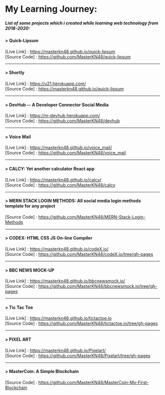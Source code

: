 # My Learning Journey:

##### List of some projects which i created while learning web technology from 2018-2020:

#### > Quick-Lipsum

[Live Link] : https://masterkn48.github.io/quick-lipsum <br/>
[Source Code] : https://github.com/MasterKN48/quick-lipsum

<hr/>

#### > Shortly

[Live Link] : https://u21.herokuapp.com/ <br/>
[Source Code] : https://masterkn48.github.io/quick-lipsum

<hr/>

#### > DevHub -- A Developer Connector Social Media
[Live Link] : https://m-devhub.herokuapp.com/ <br/>
[Source Code] : https://github.com/MasterKN48/devhub

<hr/>

#### > Voice Mail

[Live Link] : https://masterkn48.github.io/voice_mail/ <br/>
[Source Code] : https://github.com/MasterKN48/voice_mail

<hr/>

#### > CALCY: Yet another calculator React app

[Live Link] : https://masterkn48.github.io/calcy/ <br/>
[Source Code] : https://github.com/MasterKN48/calcy

<hr/>

#### > MERN STACK LOGIN METHODS: All social media login methods template for any project

[Source Code] : https://github.com/MasterKN48/MERN-Stack-Login-Methods

<hr/>

#### > CODEX: HTML CSS JS On-line Compiler

[Live Link] : https://masterkn48.github.io/codeX.io/ <br/>
[Source Code] : https://github.com/MasterKN48/codeX.io/tree/gh-pages

<hr/>

#### > BBC NEWS MOCK-UP

[Live Link] : https://masterkn48.github.io/bbcnewsmock.io/ <br/>
[Source Code] : https://github.com/MasterKN48/bbcnewsmock.io/tree/gh-pages

<hr/>

#### > Tic Tac Toe

[Live Link] : https://masterkn48.github.io/tictactoe.io <br/>
[Source Code] : https://github.com/MasterKN48/tictactoe.io/tree/gh-pages

<hr/>

#### > PIXEL ART

[Live Link] : https://masterkn48.github.io/Pixelart/ <br/>
[Source Code] : https://github.com/MasterKN48/Pixelart/tree/gh-pages

<hr/>

#### > MasterCoin: A Simple Blockchain

[Source Code] : https://github.com/MasterKN48/MasterCoin-My-First-Blockchain

